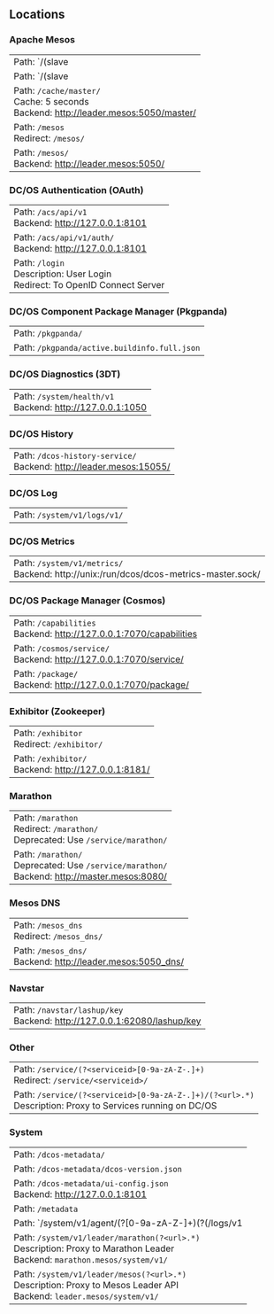 ## Locations


### Apache Mesos

|   |
|---|
| Path: `/(slave|agent)/(?<agentid>[0-9a-zA-Z-]+)`<br/>Redirect: `/agent/<agentid>/` |
| Path: `/(slave|agent)/(?<agentid>[0-9a-zA-Z-]+)(?<url>.+)`<br/> |
| Path: `/cache/master/`<br/>Cache: 5 seconds<br/>Backend: http://leader.mesos:5050/master/ |
| Path: `/mesos`<br/>Redirect: `/mesos/` |
| Path: `/mesos/`<br/>Backend: http://leader.mesos:5050/ |

### DC/OS Authentication (OAuth)

|   |
|---|
| Path: `/acs/api/v1`<br/>Backend: http://127.0.0.1:8101 |
| Path: `/acs/api/v1/auth/`<br/>Backend: http://127.0.0.1:8101 |
| Path: `/login`<br/>Description: User Login<br/>Redirect: To OpenID Connect Server |

### DC/OS Component Package Manager (Pkgpanda)

|   |
|---|
| Path: `/pkgpanda/`<br/> |
| Path: `/pkgpanda/active.buildinfo.full.json`<br/> |

### DC/OS Diagnostics (3DT)

|   |
|---|
| Path: `/system/health/v1`<br/>Backend: http://127.0.0.1:1050 |

### DC/OS History

|   |
|---|
| Path: `/dcos-history-service/`<br/>Backend: http://leader.mesos:15055/ |

### DC/OS Log

|   |
|---|
| Path: `/system/v1/logs/v1/`<br/> |

### DC/OS Metrics

|   |
|---|
| Path: `/system/v1/metrics/`<br/>Backend: http://unix:/run/dcos/dcos-metrics-master.sock/ |

### DC/OS Package Manager (Cosmos)

|   |
|---|
| Path: `/capabilities`<br/>Backend: http://127.0.0.1:7070/capabilities |
| Path: `/cosmos/service/`<br/>Backend: http://127.0.0.1:7070/service/ |
| Path: `/package/`<br/>Backend: http://127.0.0.1:7070/package/ |

### Exhibitor (Zookeeper)

|   |
|---|
| Path: `/exhibitor`<br/>Redirect: `/exhibitor/` |
| Path: `/exhibitor/`<br/>Backend: http://127.0.0.1:8181/ |

### Marathon

|   |
|---|
| Path: `/marathon`<br/>Redirect: `/marathon/`<br/>Deprecated: Use `/service/marathon/` |
| Path: `/marathon/`<br/>Deprecated: Use `/service/marathon/`<br/>Backend: http://master.mesos:8080/ |

### Mesos DNS

|   |
|---|
| Path: `/mesos_dns`<br/>Redirect: `/mesos_dns/` |
| Path: `/mesos_dns/`<br/>Backend: http://leader.mesos:5050_dns/ |

### Navstar

|   |
|---|
| Path: `/navstar/lashup/key`<br/>Backend: http://127.0.0.1:62080/lashup/key |

### Other

|   |
|---|
| Path: `/service/(?<serviceid>[0-9a-zA-Z-.]+)`<br/>Redirect: `/service/<serviceid>/` |
| Path: `/service/(?<serviceid>[0-9a-zA-Z-.]+)/(?<url>.*)`<br/>Description: Proxy to Services running on DC/OS |

### System

|   |
|---|
| Path: `/dcos-metadata/`<br/> |
| Path: `/dcos-metadata/dcos-version.json`<br/> |
| Path: `/dcos-metadata/ui-config.json`<br/>Backend: http://127.0.0.1:8101 |
| Path: `/metadata`<br/> |
| Path: `/system/v1/agent/(?<agentid>[0-9a-zA-Z-]+)(?<type>(/logs/v1|/metrics/v0))(?<url>.*)`<br/>Description: Proxy to DC/OS Agent<br/>Backend: `<agentaddr>:61001/system/v1/` |
| Path: `/system/v1/leader/marathon(?<url>.*)`<br/>Description: Proxy to Marathon Leader<br/>Backend: `marathon.mesos/system/v1/` |
| Path: `/system/v1/leader/mesos(?<url>.*)`<br/>Description: Proxy to Mesos Leader API<br/>Backend: `leader.mesos/system/v1/` |
